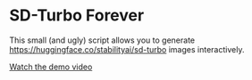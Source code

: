 # SD-Turbo Forever

This small (and ugly) script allows you to generate https://huggingface.co/stabilityai/sd-turbo images interactively.

[Watch the demo video](./output.gif)
